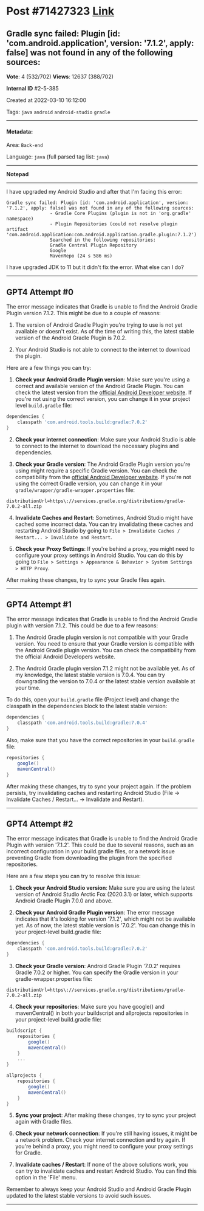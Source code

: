 
# Post \#71427323 [Link](https://stackoverflow.com/questions/71427323/)

## Gradle sync failed: Plugin [id: 'com.android.application', version: '7.1.2', apply: false] was not found in any of the following sources:

**Vote**: 4 (532/702) **Views**: 12637 (388/702) 

**Internal ID** \#2-5-385

Created at 2022-03-10 16:12:00

Tags: `java` `android` `android-studio` `gradle`

----------

#### Metadata:

Area: `Back-end`

Language: `java` (full parsed tag list: `java`)

----------

**Notepad**


----------

I have upgraded my Android Studio and after that I'm facing this error:
```
Gradle sync failed: Plugin [id: 'com.android.application', version: '7.1.2', apply: false] was not found in any of the following sources:
                - Gradle Core Plugins (plugin is not in 'org.gradle' namespace)
                - Plugin Repositories (could not resolve plugin artifact 'com.android.application:com.android.application.gradle.plugin:7.1.2')
                Searched in the following repositories:
                Gradle Central Plugin Repository
                Google
                MavenRepo (24 s 586 ms)
```

I have upgraded JDK to 11 but it didn't fix the error. What else can I do?


----------
        
## GPT4 Attempt \#0

The error message indicates that Gradle is unable to find the Android Gradle Plugin version 7.1.2. This might be due to a couple of reasons:

1. The version of Android Gradle Plugin you're trying to use is not yet available or doesn't exist. As of the time of writing this, the latest stable version of the Android Gradle Plugin is 7.0.2.

2. Your Android Studio is not able to connect to the internet to download the plugin.

Here are a few things you can try:

1. **Check your Android Gradle Plugin version**: Make sure you're using a correct and available version of the Android Gradle Plugin. You can check the latest version from the [official Android Developer website](https://developer.android.com/studio/releases/gradle-plugin). If you're not using the correct version, you can change it in your project level `build.gradle` file:

```groovy
dependencies {
    classpath 'com.android.tools.build:gradle:7.0.2'
}
```

2. **Check your internet connection**: Make sure your Android Studio is able to connect to the internet to download the necessary plugins and dependencies.

3. **Check your Gradle version**: The Android Gradle Plugin version you're using might require a specific Gradle version. You can check the compatibility from the [official Android Developer website](https://developer.android.com/studio/releases/gradle-plugin#updating-gradle). If you're not using the correct Gradle version, you can change it in your `gradle/wrapper/gradle-wrapper.properties` file:

```properties
distributionUrl=https\://services.gradle.org/distributions/gradle-7.0.2-all.zip
```

4. **Invalidate Caches and Restart**: Sometimes, Android Studio might have cached some incorrect data. You can try invalidating these caches and restarting Android Studio by going to `File > Invalidate Caches / Restart... > Invalidate and Restart`.

5. **Check your Proxy Settings**: If you're behind a proxy, you might need to configure your proxy settings in Android Studio. You can do this by going to `File > Settings > Appearance & Behavior > System Settings > HTTP Proxy`.

After making these changes, try to sync your Gradle files again.

--------

## GPT4 Attempt \#1

The error message indicates that Gradle is unable to find the Android Gradle plugin with version 7.1.2. This could be due to a few reasons:

1. The Android Gradle plugin version is not compatible with your Gradle version. You need to ensure that your Gradle version is compatible with the Android Gradle plugin version. You can check the compatibility from the official Android Developers website.

2. The Android Gradle plugin version 7.1.2 might not be available yet. As of my knowledge, the latest stable version is 7.0.4. You can try downgrading the version to 7.0.4 or the latest stable version available at your time.

To do this, open your `build.gradle` file (Project level) and change the classpath in the dependencies block to the latest stable version:

```gradle
dependencies {
    classpath 'com.android.tools.build:gradle:7.0.4'
}
```

Also, make sure that you have the correct repositories in your `build.gradle` file:

```gradle
repositories {
    google()
    mavenCentral()
}
```

After making these changes, try to sync your project again. If the problem persists, try invalidating caches and restarting Android Studio (File -> Invalidate Caches / Restart... -> Invalidate and Restart).

--------

## GPT4 Attempt \#2

The error message indicates that Gradle is unable to find the Android Gradle Plugin with version '7.1.2'. This could be due to several reasons, such as an incorrect configuration in your build.gradle files, or a network issue preventing Gradle from downloading the plugin from the specified repositories.

Here are a few steps you can try to resolve this issue:

1. **Check your Android Studio version**: Make sure you are using the latest version of Android Studio Arctic Fox (2020.3.1) or later, which supports Android Gradle Plugin 7.0.0 and above.

2. **Check your Android Gradle Plugin version**: The error message indicates that it's looking for version '7.1.2', which might not be available yet. As of now, the latest stable version is '7.0.2'. You can change this in your project-level build.gradle file:

```groovy
dependencies {
    classpath 'com.android.tools.build:gradle:7.0.2'
}
```

3. **Check your Gradle version**: Android Gradle Plugin '7.0.2' requires Gradle 7.0.2 or higher. You can specify the Gradle version in your gradle-wrapper.properties file:

```properties
distributionUrl=https\://services.gradle.org/distributions/gradle-7.0.2-all.zip
```

4. **Check your repositories**: Make sure you have google() and mavenCentral() in both your buildscript and allprojects repositories in your project-level build.gradle file:

```groovy
buildscript {
    repositories {
        google()
        mavenCentral()
    }
    ...
}

allprojects {
    repositories {
        google()
        mavenCentral()
    }
}
```

5. **Sync your project**: After making these changes, try to sync your project again with Gradle files.

6. **Check your network connection**: If you're still having issues, it might be a network problem. Check your internet connection and try again. If you're behind a proxy, you might need to configure your proxy settings for Gradle.

7. **Invalidate caches / Restart**: If none of the above solutions work, you can try to invalidate caches and restart Android Studio. You can find this option in the 'File' menu.

Remember to always keep your Android Studio and Android Gradle Plugin updated to the latest stable versions to avoid such issues.

--------
